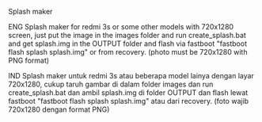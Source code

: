 Splash maker 

ENG
Splash maker for redmi 3s or some other models with 720x1280 screen, just put the image in the images folder and run create_splash.bat and get splash.img in the OUTPUT folder and flash via fastboot "fastboot flash splash splash.img" or from recovery. (photo must be 720x1280 with PNG format)

IND
Splash maker untuk redmi 3s atau beberapa model lainya dengan layar 720x1280, cukup taruh gambar di dalam folder images dan run create_splash.bat dan ambil splash.img di folder OUTPUT dan flash lewat fastboot "fastboot flash splash splash.img" atau dari recovery. (foto wajib 720x1280 dengan format PNG)
